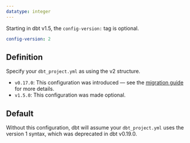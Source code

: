 ```yaml
---
datatype: integer
---
```


<VersionBlock firstVersion="1.5">

Starting in dbt v1.5, the `config-version:` tag is optional.

</VersionBlock>

<File name='dbt_project.yml'>

```yml
config-version: 2
```

</File>

## Definition
Specify your `dbt_project.yml` as using the v2 structure.

<Changelog>

* `v0.17.0`: This configuration was introduced — see the [migration guide](/guides/migration/versions) for more details.
* `v1.5.0`: This configuration was made optional.

</Changelog>

## Default
Without this configuration, dbt will assume your `dbt_project.yml` uses the version 1 syntax, which was deprecated in dbt v0.19.0.
